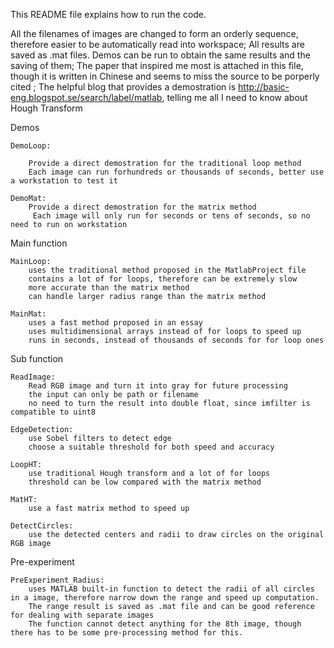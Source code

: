 This README file explains how to run the code.

All the filenames of images are changed to form an orderly sequence, therefore easier to be automatically read into workspace;
All results are saved as .mat files. Demos can be run to obtain the same results and the saving of them;
The paper that inspired me most is attached in this file, though it is written in Chinese and seems to miss the source to be porperly cited ;
The helpful blog that provides a demostration is http://basic-eng.blogspot.se/search/label/matlab, telling me all I need to know about Hough Transform

Demos

    DemoLoop: 

		Provide a direct demostration for the traditional loop method
		Each image can run forhundreds or thousands of seconds, better use a workstation to test it

    DemoMat: 
		Provide a direct demostration for the matrix method
		 Each image will only run for seconds or tens of seconds, so no need to run on workstation



Main function

	MainLoop: 
		uses the traditional method proposed in the MatlabProject file
		contains a lot of for loops, therefore can be extremely slow
		more accurate than the matrix method
		can handle larger radius range than the matrix method

	MainMat:
		uses a fast method proposed in an essay
		uses multidimensional arrays instead of for loops to speed up
		runs in seconds, instead of thousands of seconds for for loop ones

Sub function

	ReadImage:
		Read RGB image and turn it into gray for future processing
		the input can only be path or filename
		no need to turn the result into double float, since imfilter is compatible to uint8

	EdgeDetection: 
		use Sobel filters to detect edge
		choose a suitable threshold for both speed and accuracy

	LoopHT:
		use traditional Hough transform and a lot of for loops
		threshold can be low compared with the matrix method

	MatHT:
		use a fast matrix method to speed up

	DetectCircles:
		use the detected centers and radii to draw circles on the original RGB image


Pre-experiment

	PreExperiment_Radius: 
		uses MATLAB built-in function to detect the radii of all circles in a image, therefore narrow down the range and speed up computation. 
		The range result is saved as .mat file and can be good reference for dealing with separate images
		The function cannot detect anything for the 8th image, though there has to be some pre-processing method for this.
